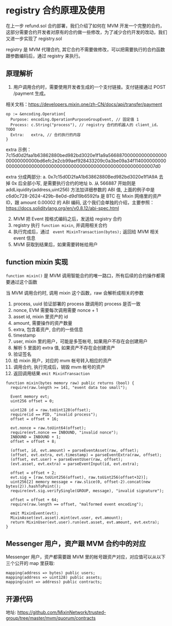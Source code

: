 # registry 合约原理及使用

在上一步 refund.sol 合约部署，我们介绍了如何在 MVM 开发一个完整的合约，这部分需要合约开发者对原有的合约做一些修改，为了减少合约开发的改动，我们又进一步实现了 registry.sol

registry 是 MVM 代理合约, 其它合约不需要做修改，可以把需要执行的合约函数跟参数编码后，通过 registry 来执行。

## 原理解析

1. 用户调用合约时，需要使用开发者生成的一个支付链接。支付链接通过 POST /payment 生成。

  相关文档：https://developers.mixin.one/zh-CN/docs/api/transfer/payment

  ```
  op := &encoding.Operation{
    Purpose: encoding.OperationPurposeGroupEvent, // 固定值 1
    Process: c.String("process"), // registry 合约的机器人的 client_id，TODO
    Extra:   extra, // 合约执行的内容
  }
  ```

  extra 示例：7c15d0d2faa1b63862880bed982bd3020e1f1a9a56688700000000000000000000000000bd6efc2e2cb99aef928433209c0a3be09a34f11400000000000000000000000000000000000000000000000000000000000007d0

   extra 分成两部分:
     a. 0x7c15d0D2faA1b63862880Bed982bd3020e1f1A9A 去掉 0x 后全部小写, 是需要执行合约的地址
     b. 从 566887 开始则是 addLiquidity(address,uint256) 方法加详细参数的 ABI 值, 上面的例子中是 c6d0c728-2624-429b-8e0d-d9d19b6592fa 是 BTC 在 Mixin 网络里的资产 ID，跟 amount 0.00002 的 ABI 编码, 这个我们会单独的介绍，主要参照：https://docs.soliditylang.org/en/v0.8.12/abi-spec.html

2. MVM 把 Event 按格式编码之后，发送给 registry 合约
3. registry 执行 `function mixin`, 并调用相关合约
4. 执行完成后，通过 ` event MixinTransaction(bytes);`  返回给 MVM 相关 event 信息
5. MVM 获取到结果后，如果需要转帐给用户

## function mixin 实现

`function mixin()` 是 MVM 调用智能合约的唯一路口，所有后续的合约操作都需要通过这个函数

当 MVM 调用合约时, 调用 mixin 这个函数，raw 会解析成相关的参数
1. process, uuid 验证部署的 process 跟调用的 process 是否一致
2. nonce, EVM 需要每次调用需要 nonce + 1
3. asset id, mixin 里资产的 id
4. amount, 需要操作的资产数量
5. extra, 包含着资产, 合约的一些信息
6. timestamp
7. user, mixin 里的用户，可能是多签帐号, 如果用户不存在会创建用户
8. 解析 5 里面的 extra 值, 如果资产不存在会创建资产
9. 验证签名
10. 给 mixin 用户，对应的 mvm 帐号转入相应的资产
11. 调用合约, 执行完成后，销毁 mvm 帐号的资产
12. 返回调用结果 `emit MixinTransaction`

```solidity
function mixin(bytes memory raw) public returns (bool) {
  require(raw.length >= 141, "event data too small");

  Event memory evt;
  uint256 offset = 0;

  uint128 id = raw.toUint128(offset);
  require(id == PID, "invalid process");
  offset = offset + 16;

  evt.nonce = raw.toUint64(offset);
  require(evt.nonce == INBOUND, "invalid nonce");
  INBOUND = INBOUND + 1;
  offset = offset + 8;

  (offset, id, evt.amount) = parseEventAsset(raw, offset);
  (offset, evt.extra, evt.timestamp) = parseEventExtra(raw, offset);
  (offset, evt.user) = parseEventUser(raw, offset);
  (evt.asset, evt.extra) = parseEventInput(id, evt.extra);

  offset = offset + 2;
  evt.sig = [raw.toUint256(offset), raw.toUint256(offset+32)];
  uint256[2] memory message = raw.slice(0, offset-2).concat(new bytes(2)).hashToPoint();
  require(evt.sig.verifySingle(GROUP, message), "invalid signature");

  offset = offset + 64;
  require(raw.length == offset, "malformed event encoding");

  emit MixinEvent(evt);
  MixinAsset(evt.asset).mint(evt.user, evt.amount);
  return MixinUser(evt.user).run(evt.asset, evt.amount, evt.extra);
}
```

## Messenger 用户，资产跟 MVM 合约中的对应

Messenger 用户，资产都需要跟 MVM 里的帐号跟资产对应，对应值可以从以下三个公开的 map 里获取:

```
mapping(address => bytes) public users;
mapping(address => uint128) public assets;
mapping(uint => address) public contracts;
```

## 开源代码

地址: https://github.com/MixinNetwork/trusted-group/tree/master/mvm/quorum/contracts
